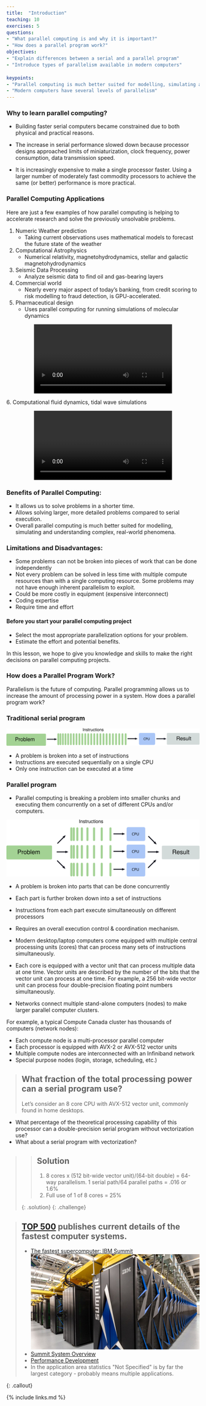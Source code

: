 ```yaml
---
title:  "Introduction"
teaching: 10
exercises: 5
questions:
- "What parallel computing is and why it is important?"
- "How does a parallel program work?"
objectives:
- "Explain differences between a serial and a parallel program"
- "Introduce types of parallelism available in modern computers"

keypoints:
- "Parallel computing is much better suited for modelling, simulating and understanding complex, real-world phenomena."
- "Modern computers have several levels of parallelism"
---
```


### Why to learn parallel computing?
- Building faster serial computers became constrained due to both physical and practical reasons.

- The increase in serial performance slowed down because processor designs approached limits of miniaturization, clock frequency, power consumption, data transmission speed.

- It is increasingly expensive to make a single processor faster. Using a larger number of moderately fast commodity processors to achieve the same (or better) performance is more practical.


### Parallel Computing Applications

Here are just a few examples of how parallel computing is helping to accelerate research and solve the previously unsolvable problems.

1. Numeric Weather prediction
    - Taking current observations uses mathematical models  to forecast the future state of the weather
2. Computational Astrophysics
    -  Numerical relativity, magnetohydrodynamics, stellar and galactic magnetohydrodynamics
3. Seismic Data Processing
    - Analyze seismic data to find oil and gas-bearing layers
4. Commercial world
    - Nearly every major aspect of today’s banking, from credit scoring to risk modelling to fraud detection, is GPU-accelerated.
5. Pharmaceutical design
    - Uses parallel computing for running simulations of molecular dynamics

<figure class="video_container">
  <video width="360" controls="true" autoplay loop style="display:block; margin:0 auto;" allowfullscreen="true">
    <source src="../fig/calmodulin.mp4" type="video/mp4">
  </video>
</figure>
6. Computational fluid dynamics, tidal wave simulations

<figure class="video_container">
  <video width="360" controls="true" autoplay loop style="display:block; margin:0 auto;" allowfullscreen="true">
    <source src="../fig/Grand_Passage_curl_int4_PTSx2.mp4" type="video/mp4">
  </video>
</figure>

### Benefits of Parallel Computing:
 - It allows us to solve problems in a shorter time.
 - Allows solving larger, more detailed problems compared to serial execution.
 - Overall parallel computing is much better suited for modelling, simulating and understanding complex, real-world phenomena.

### Limitations and Disadvantages:

- Some problems can not be broken into pieces of work that can be done independently
- Not every problem can be solved in less time with multiple compute resources than with a single computing resource. Some problems may not have enough inherent parallelism to exploit.
- Could be more costly in equipment (expensive interconnect)
- Coding expertise
- Require time and effort

#### Before you start your parallel computing project

- Select the most appropriate parallelization options for your problem.
- Estimate the effort and potential benefits.

In this lesson, we hope to give you knowledge and skills to make the right decisions on parallel computing projects.

### How does a Parallel Program Work?

 Parallelism is the future of computing. Parallel programming allows us to increase the amount of processing power in a system. How does a parallel program work?


### Traditional serial program
![](../fig/Serial_program.svg)

- A problem is broken into a set of instructions
- Instructions are executed sequentially on a single CPU
- Only one instruction can be executed at a time

###  Parallel program

- Parallel computing is breaking a problem into smaller chunks and executing them concurrently on a set of different CPUs and/or computers.

![](../fig/Parallel_program.svg)

- A problem is broken into parts that can be done concurrently
- Each part is further broken down into a set of instructions
- Instructions from each part execute simultaneously on different processors
- Requires an overall execution control & coordination mechanism.

- Modern desktop/laptop computers come equipped with multiple central processing units (cores) that can process many sets of instructions simultaneously.

- Each core is equipped with a vector unit that can process multiple data at one time. Vector units are described by the number of the bits that the vector unit can process at one time. For example, a 256 bit-wide vector unit can process four double-precision floating point numbers simultaneously.

- Networks connect multiple stand-alone computers (nodes) to make larger parallel computer clusters.

For example, a typical Compute Canada cluster has thousands of computers (network nodes):
- Each compute node is a multi-processor parallel computer
- Each processor is equipped with AVX-2 or AVX-512 vector units
- Multiple compute nodes are interconnected with an Infiniband network
- Special purpose nodes (login, storage, scheduling, etc.)

> ## What fraction of the total processing power can a serial program use?
> Let’s consider an 8 core CPU with AVX-512 vector unit, commonly found in home desktops.
- What percentage of the theoretical processing capability of this processor can a double-precision serial program without vectorization use?
- What about a serial program with vectorization?
>
>>## Solution
>> 1. 8 cores x (512 bit-wide vector unit)/(64-bit double) = 64-way parallelism. 1 serial path/64 parallel paths = .016 or 1.6%
>> 2. Full use of 1 of 8 cores = 25%
>>
> {: .solution}
{: .challenge}

> ## [TOP 500](https://www.top500.org) publishes current details of the fastest computer systems.
> - [The fastest supercomputer: IBM Summit](https://www.top500.org/system/179397)
> ![](../fig/IBM_Summit.jpg)
> - [Summit System Overview](https://www.olcf.ornl.gov/wp-content/uploads/2019/05/Summit_System_Overview_20190520.pdf)
> - [Performance Development](https://www.top500.org/statistics/perfdevel)
> - In the application area statistics "Not Specified" is by far the largest category - probably means multiple applications.
>
{: .callout}


{% include links.md %}
